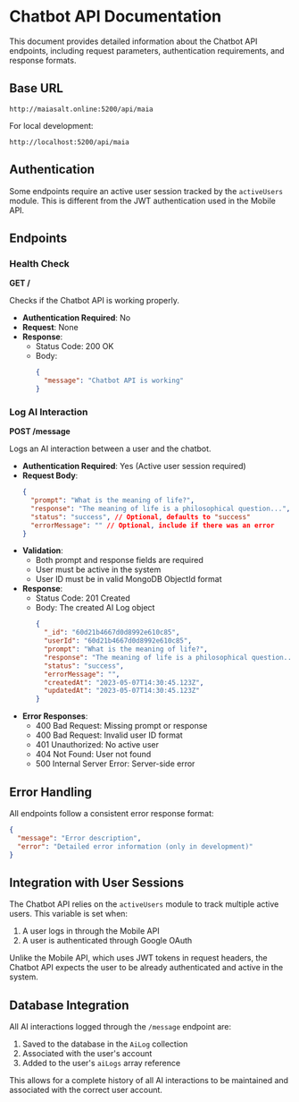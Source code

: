 # Chatbot API Documentation

This document provides detailed information about the Chatbot API endpoints, including request parameters, authentication requirements, and response formats.

## Base URL

```
http://maiasalt.online:5200/api/maia
```

For local development:

```
http://localhost:5200/api/maia
```

## Authentication

Some endpoints require an active user session tracked by the `activeUsers` module. This is different from the JWT authentication used in the Mobile API.

## Endpoints

### Health Check

**GET /**

Checks if the Chatbot API is working properly.

- **Authentication Required**: No
- **Request**: None
- **Response**:
  - Status Code: 200 OK
  - Body:
    ```json
    {
      "message": "Chatbot API is working"
    }
    ```

### Log AI Interaction

**POST /message**

Logs an AI interaction between a user and the chatbot.

- **Authentication Required**: Yes (Active user session required)
- **Request Body**:
  ```json
  {
    "prompt": "What is the meaning of life?",
    "response": "The meaning of life is a philosophical question...",
    "status": "success", // Optional, defaults to "success"
    "errorMessage": "" // Optional, include if there was an error
  }
  ```
- **Validation**:
  - Both prompt and response fields are required
  - User must be active in the system
  - User ID must be in valid MongoDB ObjectId format
- **Response**:
  - Status Code: 201 Created
  - Body: The created AI Log object
    ```json
    {
      "_id": "60d21b4667d0d8992e610c85",
      "userId": "60d21b4667d0d8992e610c85",
      "prompt": "What is the meaning of life?",
      "response": "The meaning of life is a philosophical question...",
      "status": "success",
      "errorMessage": "",
      "createdAt": "2023-05-07T14:30:45.123Z",
      "updatedAt": "2023-05-07T14:30:45.123Z"
    }
    ```
- **Error Responses**:
  - 400 Bad Request: Missing prompt or response
  - 400 Bad Request: Invalid user ID format
  - 401 Unauthorized: No active user
  - 404 Not Found: User not found
  - 500 Internal Server Error: Server-side error

## Error Handling

All endpoints follow a consistent error response format:

```json
{
  "message": "Error description",
  "error": "Detailed error information (only in development)"
}
```

## Integration with User Sessions

The Chatbot API relies on the `activeUsers` module to track multiple active users. This variable is set when:

1. A user logs in through the Mobile API
2. A user is authenticated through Google OAuth

Unlike the Mobile API, which uses JWT tokens in request headers, the Chatbot API expects the user to be already authenticated and active in the system.

## Database Integration

All AI interactions logged through the `/message` endpoint are:

1. Saved to the database in the `AiLog` collection
2. Associated with the user's account
3. Added to the user's `aiLogs` array reference

This allows for a complete history of all AI interactions to be maintained and associated with the correct user account.
